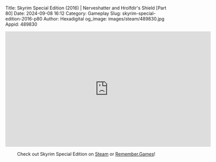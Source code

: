 Title: Skyrim Special Edition (2016) | Nerveshatter and Hrolfdir's Shield [Part 80]
Date: 2024-09-08 16:12
Category: Gameplay
Slug: skyrim-special-edition-2016-p80
Author: Hexadigital
og_image: images/steam/489830.jpg
Appid: 489830

<center><iframe src="https://www.youtube.com/embed/DKUMfYHG1G8?feature=oembed" allow="accelerometer; autoplay; encrypted-media; gyroscope; picture-in-picture" width="640" height="360" frameborder="0"></iframe>

Check out Skyrim Special Edition on [Steam](https://store.steampowered.com/app/489830/?curator_clanid=34633900) or [Remember.Games](https://remember.games/game/164/the-elder-scrolls-v-skyrim-special-edition/)!</center>